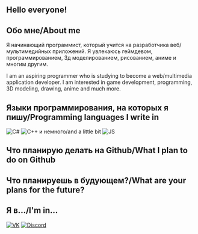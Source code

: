 ## Hello everyone!
## Обо мне/About me<img sqr="/assets/mofu-senko.gif">
Я начинающий программист, который учится на разработчика веб/мультимедийных приложений.
Я увлекаюсь геймдевом, программированием, 3д моделированием, рисованием, аниме и многим другим.

I am an aspiring programmer who is studying to become a web/multimedia application developer.
I am interested in game development, programming, 3D modeling, drawing, anime and much more.
## Языки программирования, на которых я пишу/Programming languages ​​I write in
![C#](https://img.shields.io/badge/-C%23-informational?logo=Csharp&style=flat&logoColor=ffffff&color=00ff00&labelColor=00ff00)
![C++](https://img.shields.io/badge/-C++-informational?logo=Cplusplus&style=flat&logoColor=ffffff&color=004cff&labelColor=004cff) и немного/and a little bit
![JS](https://img.shields.io/badge/-JavaScript-informational?logo=JavaScript&style=flat&logoColor=ffffff&color=efd84f&labelColor=efd84f)
## Что планирую делать на Github/What I plan to do on Github
## Что планируешь в будующем?/What are your plans for the future?
## Я в.../I'm in...
[![VK](https://img.shields.io/badge/-VK-informational?logo=Vk&style=flat&logoColor=ffffff&color=1082c3&labelColor=1082c3)](https://vk.com/ifurryi)
[![Discord](https://img.shields.io/badge/-Discord-informational?logo=discord&style=flat&logoColor=ffffff&color=778cd5&labelColor=778cd5)](https://discordapp.com/users/261097978176077824/)
